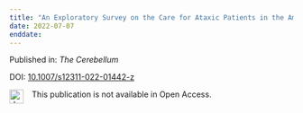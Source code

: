 ```yaml
---
title: "An Exploratory Survey on the Care for Ataxic Patients in the American Continents and the Caribbean"
date: 2022-07-07
enddate:
---
```


Published in: *The Cerebellum*

DOI: [10.1007/s12311-022-01442-z](https://doi.org/10.1007/s12311-022-01442-z)

<img src="https://upload.wikimedia.org/wikipedia/commons/thumb/0/0e/Closed_Access_logo_transparent.svg/1200px-Closed_Access_logo_transparent.svg.png" alt="drawing" width="25" align="left"/> &nbsp;&nbsp;&nbsp;This publication is not available in Open Access.


